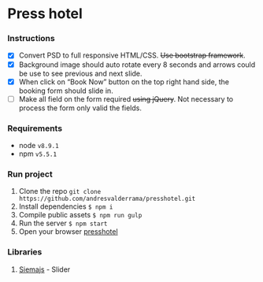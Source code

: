 # Press hotel

### Instructions
- [x] Convert PSD to full responsive HTML/CSS. ~~Use bootstrap framework~~. 
- [x] Background image should auto rotate every 8 seconds and arrows could be use to see previous and next slide.
- [x] When click on “Book Now” button on the top right hand side, the booking form should slide in.
- [ ] Make all field on the form required ~~using jQuery~~. Not necessary to process the form only valid the fields.

### Requirements
+ node `v8.9.1`
+ npm `v5.5.1`

### Run project
1. Clone the repo `git clone https://github.com/andresvalderrama/presshotel.git`
1. Install dependencies `$ npm i`
1. Compile public assets `$ npm run gulp`
1. Run the server `$ npm start`
1. Open your browser [presshotel](http://localhost:3000)

### Libraries
1. [Siemajs](https://github.com/pawelgrzybek/siema) - Slider
